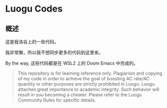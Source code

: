 # Luogu Codes

## 概述

这是我洛谷上的一些代码。

我非常懒，所以我不想同步更多的代码到这里来。

By the way, 这些代码都是在 WSL2 上的 Doom Emacs 中完成的。

> This repository is for learning reference only.
> Plagiarism and copying of my code in order to achieve the goal of boosting AC rate/AC quantity or other purposes are strictly prohibited in Luogu.
> Luogu attaches great importance to academic integrity. Such behavior will result in you becoming a cheater. Please refer to the Luogu Community Rules for specific details.
